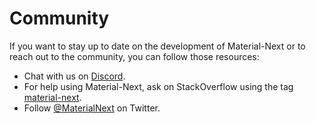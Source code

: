 # Community

If you want to stay up to date on the development of Material-Next or to reach out to the community, you can follow those resources:

- Chat with us on [Discord](https://discord.gg/MwT5uvA).
- For help using Material-Next, ask on StackOverflow using the tag
[material-next](http://stackoverflow.com/questions/tagged/material-next).
- Follow [@MaterialNext](https://twitter.com/MaterialNext) on Twitter.
